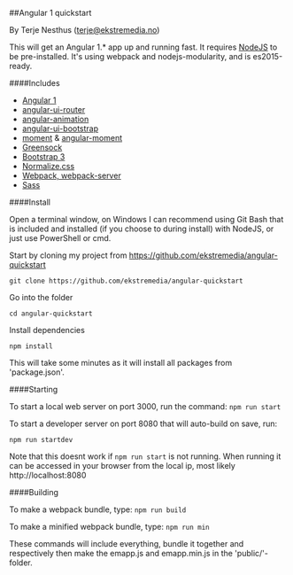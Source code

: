 ##Angular 1 quickstart

By Terje Nesthus (terje@ekstremedia.no)

This will get an Angular 1.* app up and running fast. It requires [NodeJS](https://nodejs.org) to be pre-installed. It's using webpack and nodejs-modularity, and is es2015-ready.

####Includes
* [Angular 1](https://angularjs.org/)
* [angular-ui-router](https://github.com/angular-ui/ui-router)
* [angular-animation](https://docs.angularjs.org/api/ngAnimate)
* [angular-ui-bootstrap](https://angular-ui.github.io/bootstrap/)
* [moment](http://momentjs.com/) & [angular-moment](https://github.com/urish/angular-moment)
* [Greensock](https://greensock.com)
* [Bootstrap 3](http://getbootstrap.com/)
* [Normalize.css](https://necolas.github.io/normalize.css/)
* [Webpack, webpack-server](https://webpack.github.io/)
* [Sass](http://sass-lang.com/)

####Install

Open a terminal window, on Windows I can recommend using Git Bash that is included and installed (if you choose to during install) with NodeJS,
or just use PowerShell or cmd.

Start by cloning my project from https://github.com/ekstremedia/angular-quickstart

`git clone https://github.com/ekstremedia/angular-quickstart`

Go into the folder

`cd angular-quickstart`

Install dependencies

`npm install`

This will take some minutes as it will install all packages from 'package.json'. 

####Starting

To start a local web server on port 3000, run the command:
`npm run start`

To start a developer server on port 8080 that will auto-build on save, run:

`npm run startdev` 

Note that this doesnt work if `npm run start` is not running. When running it can be accessed in your browser from the local ip, most likely 
http://localhost:8080 

####Building

To make a webpack bundle, type: 
`npm run build`

To make a minified webpack bundle, type:
`npm run min`

These commands will include everything, bundle it together and respectively then make the emapp.js and emapp.min.js in the 'public/'-folder.